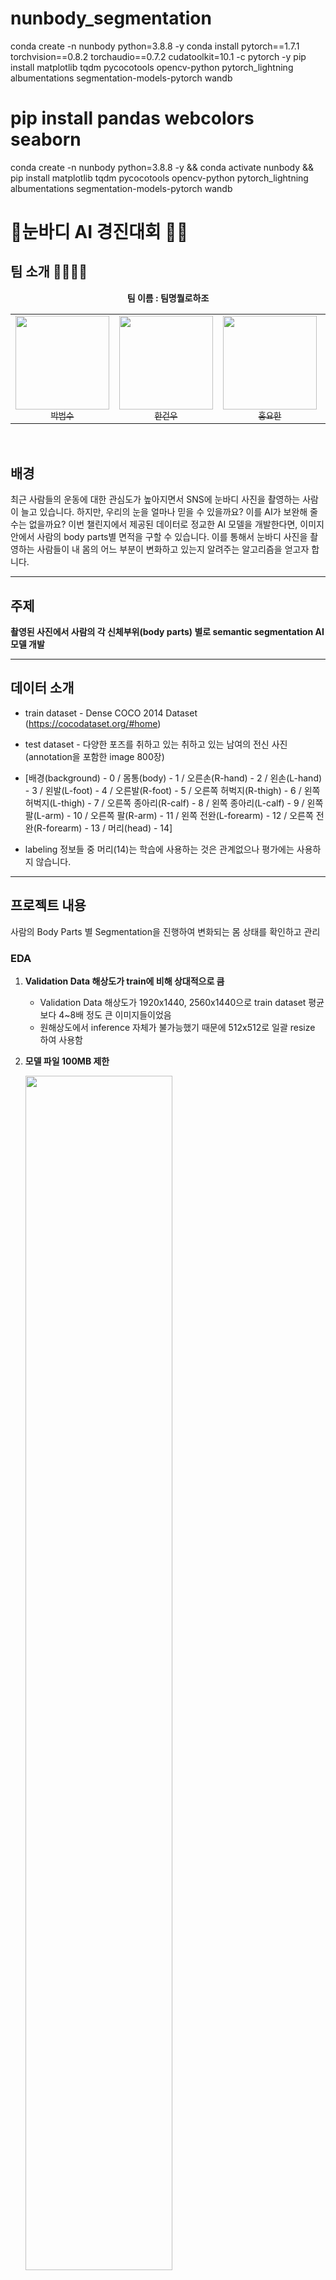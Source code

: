 # nunbody_segmentation

conda create -n nunbody python=3.8.8 -y
conda install pytorch==1.7.1 torchvision==0.8.2 torchaudio==0.7.2 cudatoolkit=10.1 -c pytorch -y
pip install matplotlib tqdm pycocotools opencv-python pytorch_lightning albumentations segmentation-models-pytorch wandb 
# pip install pandas webcolors seaborn

conda create -n nunbody python=3.8.8 -y && conda activate nunbody && pip install matplotlib tqdm pycocotools opencv-python pytorch_lightning albumentations segmentation-models-pytorch wandb

# 🤸‍눈바디 AI 경진대회 🤸‍♂️

## 팀 소개 🙋‍♀️🙋‍♂️

**<center>팀 이름 : 팀명뭘로하조</center>**

<table>
  <tr>
    <td align="center">
      <a href="https://github.com/hanlyang0522">
        <img src="https://avatars.githubusercontent.com/u/67934041?v=4" width="150px;" alt=""/>
        <br />
        <sub>박범수</sub>
    <td align="center">
      <a href="https://github.com/GunwooHan">
        <img src="https://avatars.githubusercontent.com/u/76226252?v=4" width="150px;" alt=""/>
        <br />
        <sub>한건우</sub>
      </a>
      </a>
    </td>
    <td align="center">
      <a href="https://github.com/hongsusoo">
        <img src="https://avatars.githubusercontent.com/u/77658029?v=4" width="150px;" alt=""/>
        <br />
        <sub>홍요한</sub>
      </a>
    </td>
    <td align="center">
      <a href="https://github.com/Junhyuk93">
        <img src="https://avatars.githubusercontent.com/u/61610411?v=4" width="150px;" alt=""/>
        <br />
        <sub>박준혁</sub>
      </a>
    </td>
         <td align="center">
      <a href="https://github.com/sala0320">
        <img src="https://avatars.githubusercontent.com/u/49435163?v=4" width="150px;" alt=""/>
        <br />
        <sub>조혜원</sub>
      </a>
    </td>
  </tr>
  <tr>
    </td>
  </tr>
</table>
<br>

## 배경

최근 사람들의 운동에 대한 관심도가 높아지면서 SNS에 눈바디 사진을 촬영하는 사람이 늘고 있습니다.
하지만, 우리의 눈을 얼마나 믿을 수 있을까요? 이를 AI가 보완해 줄 수는 없을까요?
이번 챌린지에서 제공된 데이터로 정교한 AI 모델을 개발한다면, 이미지 안에서 사람의 body parts별 면적을 구할 수 있습니다.
이를 통해서 눈바디 사진을 촬영하는 사람들이 내 몸의 어느 부분이 변화하고 있는지 알려주는 알고리즘을 얻고자 합니다.

---

## 주제

**촬영된 사진에서 사람의 각 신체부위(body parts) 별로 semantic segmentation AI 모델 개발**

---
## 데이터 소개

* train dataset - Dense COCO 2014 Dataset (https://cocodataset.org/#home)

* test dataset -  다양한 포즈를 취하고 있는 취하고 있는 남여의 전신 사진 (annotation을 포함한 image 800장)

* [배경(background) - 0 / 몸통(body) - 1 / 오른손(R-hand) - 2 / 왼손(L-hand) - 3 / 왼발(L-foot) - 4 / 오른발(R-foot) - 5 / 오른쪽 허벅지(R-thigh) - 6 / 왼쪽 허벅지(L-thigh) - 7 / 오른쪽 종아리(R-calf) - 8 / 왼쪽 종아리(L-calf) - 9 / 왼쪽 팔(L-arm) - 10 / 오른쪽 팔(R-arm) - 11 / 왼쪽 전완(L-forearm) - 12 / 오른쪽 전완(R-forearm) - 13 / 머리(head) - 14]

* labeling 정보들 중 머리(14)는 학습에 사용하는 것은 관계없으나 평가에는 사용하지 않습니다.

---
## 프로젝트 내용

사람의 Body Parts 별 Segmentation을 진행하여 변화되는 몸 상태를 확인하고 관리

### EDA

1. __Validation Data 해상도가 train에 비해 상대적으로 큼__

    - Validation Data 해상도가 1920x1440, 2560x1440으로 train dataset 평균보다 4~8배 정도 큰 이미지들이었음
    - 원해상도에서 inference 자체가 불가능했기 때문에 512x512로 일괄 resize 하여 사용함

2. __모델 파일 100MB 제한__

    <img src="https://i.imgur.com/InN1DcS.png"  width="70%" height="70%"/>

    - 모델 파일의 크기가 100MB 제한이라는 대회 규정 때문에, 100MB를 넘지 않는 한도 내에서 최대한 큰 모델을 사용하려고 함
    - 최종적으로 Efficientnet-B4 + DeepLabV3+ 조합으로 실험을 진행하였음

3. __Validation Data Annotation 확인__ (좌우 바뀜 + 발 잘못됨)

    <img src="https://user-images.githubusercontent.com/77658029/144951769-1d285d59-4335-471f-800b-0e99e64dd743.png"  width="50%" height="70%"/>

    - 주최측에서 제공한 Validation Data의 좌우가 반대로 Annotation되어 수정
    - 주최측에서 제공한 Validation Data의 발 부분에 noise가 존재하여 수정

4. __COCO dataset에 대한 잘못된 mask 형식__

    <img src="https://i.imgur.com/txg8hZT.png"  width="50%" height="50%"/>

    - 주최측에서 제공한 COCO train dataset 변환 코드에 객체별 mask가 지워지는 문제가 있어서 이 부분을 수정함

5. __바뀐 Validation Data에 대해 목 부분이 잘못 annotation__
    - Validation Data에 Head가 Right thigh로 annotation된 데이터가 있어 수정함

6. __데이터 추가 제작__

    <img src="https://user-images.githubusercontent.com/77658029/144948372-1aa38937-5262-45a9-b822-1f0f154b207d.png"  width="40%" height="50%"/>

    <img src="https://i.imgur.com/oaNFB1R.png"  width="45%" height="50%"/>

    - Validation Dataset과 COCO Dataset은 데이터의 분포가 크게 달라 COCO Dataset 만으로는 성능 향상이 어렵다고 판단함
    - Validation Dataset을 확인하여 Google, Pinterest, Naver에서 관련 키워드를 통해 Image Crawling 을 활용하여 추가 데이터를 수집함
    -  수집한 데이터로 annotation 작업하여 Train 데이터로 활용함
    -  작업들 간의 충돌을 방지하기 위해 룰을 정하고 이에 맞게 annotation을 진행하려 노력함.
       - 그래픽 이미지 제거
       - 얼굴만 있는 이미지 제거
       - Text Occulusion이 있는 데이터 제거
       - 옷만 있는 이미지 제거
       - 머리카락 숱많은 부분은 head에 포함
       - 신발은 발에 포함
       - 오버핏 (코트 기타 등등) 옷 입은 대상 제거
    - 총 **331장의 데이터를 생성**함 😤

7. __zoom out Augmentation / random gamma Augmentation__

    - Validation Dataset에 있는 이미지 들 중에 전체 이미지 크기에서 객체가 차지하는 범위가 작은 이미지들이 존재함
    - Private Dataset에 유사한 데이터가 있다고 판단되어 Val mIoU에서 성능향상이 보이지 않더라도 추가함

    ![](https://i.imgur.com/Vv1xBs4.png)
    - Random Gamma Augmentation 적용시 ShiftScaleRotate만 적용시켰을 때 보다 성능이 향상 됨을 확인함

8. __TTA__
    - 여러 옵션으로 테스트 하였으나 TTA 종류나 강도를 추가할 경우, 왼쪽, 오른쪽 구별 성능이 오히려 떨어지는 것을 확인함
    - 기본적인 noise만 제거하기 위해 Gamma와 시너지를 낼 수 있도록 pixel 값에 multiply(0.9, 1.0, 1.1)만 적용함

9. __CRF__    
     <img src="https://images.velog.io/images/hanlyang0522/post/64c0d868-6c11-4afa-9145-6fd77a633293/image.png"  width="70%" height="40%"/>

    - CRF 적용을 시도했으나 annotation이 background와 color가 유사해 CRF의 영향을 받아 삭제되는 현상이 발생했고, 삭제되지 않은 부분에 대해서는 디테일하게 annotation이 적용되는 점을 확인할 수 있었음. 하지만 이번 대회에서는 적용시켰을 때에 손실량이 컸기 때문에 적용하지 않았음. 
---
## 평가지표 : __mIoU__

1. 각 Class별로 IoU를 모두 구합니다.
2. 이미지에 모든 class가 존재하지 않을 것을 고려, ground truth에 존재하는 class와 prediction 결과에 존재하는 class의 합집합을 구해서 합집합 class에 속하는 class의 IoU에 대해서 평균값을 구합니다.
3. 2.에서 이미지 별로 구한 mIoU의 평균 값을 구하여 최종 순위를 결정합니다.
<img src="https://i.imgur.com/nvVQVe6.png"  width="40%" height="40%"/>


## 결과 🏆

__LB Score : 0.708717 🥈__


<img src="https://i.imgur.com/Bzo4Txu.png"  width="40%" height="40%"/>


## 느낀점

과정 외의 첫 segmentation 대회여서 긴장도 많이 되고, 다양한 기법을 활용하려고 했던 것 같습니다. 그래도 많은 것을 시도해보려고 segmentation 관련 공부를 이어 나갔고 많은 것들을 적용시키기엔 모델 용량 제한 등 제약이 있었기 때문에 아쉬운 점이 있었지만, 그래도 주어진 환경 내에 맞추기 위해서 공부들을 할 수 있어서 좋았던 것 같습니다.

## 대회(https://aiheroes.ai/1stchallenge)

